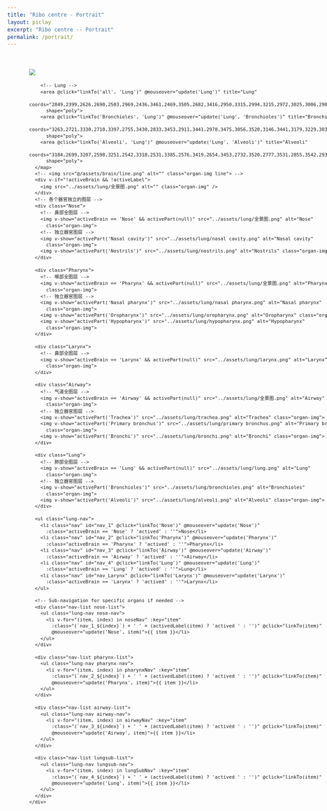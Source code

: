 ```yaml
---
title: "Ribo centre - Portrait"
layout: piclay
excerpt: "Ribo centre -- Portrait"
permalink: /portrait/
---
```

<html lang="en">
<head>
  <meta charset="UTF-8">
  <title>BrainArea</title>
  <script src="https://unpkg.com/vue@3/dist/vue.global.js"></script>
  <style>
    .brain-wrap {
      position: relative;
      z-index: 2;
      width: 1000px;
      transform: scale(0.9);
      height: 700px;
      margin: 0 auto;
      transition: all 0.3s;
    }

    .brain-wrap #imgMap,
    .brain-wrap .img-bg,
    .brain-wrap .organ-img {
      position: absolute;
      left: 50%;
      transform: translateX(-50%);
      top: 0;
      height: 100%;
    }

    .brain-wrap .line {
      z-index: 99;
    }

    .brain-wrap #imgMap {
      z-index: 333;
    }

    .brain-wrap area {
      cursor: pointer;
    }

    .brain-wrap .nav-list {
      position: absolute;
      z-index: 999;
    }

    .brain-wrap .nav-list.nose-list {
      top: 150px;
      left: 179px;
    }

    .brain-wrap .nav-list.pharynx-list {
      top: 220px;
      left: 594px;
    }

    .brain-wrap .nav-list.airway-list {
      top: 420px;
      left: 690px;
    }

    .brain-wrap .nav-list.lungsub-list {
      top: 420px;
      left: 690px;
    }

    .brain-wrap .lung-nav {
      width: 100%;
    }

    .brain-wrap .lung-nav li {
      position: absolute;
      z-index: 999;
      font-size: 12px;
      background: #eff5ff;
      color: #406b9b;
      cursor: pointer;
      padding: 3px 4px;
      border-radius: 4px;
      min-width: 80px;
      text-align: center;
      border: 1px solid #d9e1f1;
      font-weight: bold;
      line-height: 1.2em;
    }

    .brain-wrap .lung-nav li:hover,
    .brain-wrap .lung-nav li.actived {
      background: #3a5c93;
      color: #fff;
    }

    .brain-wrap .lung-nav li#nav_1 {
      left: 125px;
      top: 234px;
    }

    .brain-wrap .lung-nav li#nav_2 {
      left: 731px;
      top: 271px;
    }

    .brain-wrap .lung-nav li#nav_3 {
      left: 912px;
      top: 451px;
    }

    .brain-wrap .lung-nav li#nav_4 {
      left: 912px;
      top: 520px;
    }

    .brain-wrap .lung-nav li#nav_Larynx {
      left: 239px;
      top: 330px;
    }

    .brain-wrap .lung-nav.nose-nav {
      background-size: auto 70%;
      width: 140px;
      height: 0px;
      position: relative;
    }

    .brain-wrap .lung-nav.nose-nav li {
      left: 60px;
    }

    .brain-wrap .lung-nav.nose-nav li.nav_1_0 {
      top: 68px;
    }

    .brain-wrap .lung-nav.nose-nav li.nav_1_1 {
      top: 99px;
    }

    .brain-wrap .lung-nav.nose-nav li.nav_1_2 {
      top: 170px;
    }

    .brain-wrap .lung-nav.pharynx-nav {
      background-size: auto 100%;
      width: 130px;
      height: 0px;
      position: relative;
    }

    .brain-wrap .lung-nav.pharynx-nav li {
      left: 10px;
    }

    .brain-wrap .lung-nav.pharynx-nav li.nav_2_0 {
      top: 19px;
    }

    .brain-wrap .lung-nav.pharynx-nav li.nav_2_1 {
      top: 50px;
    }

    .brain-wrap .lung-nav.pharynx-nav li.nav_2_2 {
      top: 81px;
    }

    .brain-wrap .lung-nav.pharynx-nav li.nav_2_3 {
      top: 126px;
    }

    .brain-wrap .lung-nav.airway-nav {
      min-width: 200px;
      height: 0px;
      position: relative;
    }

    .brain-wrap .lung-nav.airway-nav li {
      left: 82px;
    }

    .brain-wrap .lung-nav.airway-nav li.nav_3_0 {
      top: 0px;
    }

    .brain-wrap .lung-nav.airway-nav li.nav_3_1 {
      top: 30px;
    }

    .brain-wrap .lung-nav.airway-nav li.nav_3_2 {
      top: 60px;
    }

    .brain-wrap .lung-nav.lungsub-nav {
      min-width: 130px;
      height: 0px;
      position: relative;
    }

    .brain-wrap .lung-nav.lungsub-nav li {
      left: 82px;
    }

    .brain-wrap .lung-nav.lungsub-nav li.nav_4_0 {
      top: 90px;
    }

    .brain-wrap .lung-nav.lungsub-nav li.nav_4_1 {
      top: 120px;
    }
  </style>
</head>

<body>
  <div id="app">
    <div class="brain-wrap" ref="brainwrap">
      <!-- <img src="@/assets/brain/dark/brain-bg.png" alt="" height="100%" class="img-bg"> -->
      <img src="../assets/lung/线.png" usemap="#Map" id="imgMap" />
      <map name="Map" id="Map">
        <!-- Nose -->
      <area title="Nasal cavity"/>
        <!-- <area @click="linFkTo('Nasal cavity', 'Nose and pharynx')" @mouseover="update('Nose', 'Nasal cavity')" -->
      <area @click="linkTo(&#39;Nasal cavity&#39;, &#39;Nose and pharynx&#39;)" @mouseover="update(&#39;Nose&#39;, &#39;Nasal cavity&#39;)" title="Nasal cavity" coords="2788,1397,2751,1344,2587,1334,2514,1340,2380,1519,2469,1519,2525,1553,2793,1564" shape="poly">
<!--         <area @click="linkTo('Nasal cavity', 'Nose and pharynx')" @mouseover="update('Nose', 'Nasal cavity')"
          title="Nasal cavity" coords="2788,1397,2751,1344,2587,1334,2514,1340,2380,1519,2469,1519,2525,1553,2793,1564"
          shape="poly"> -->
        <area @click="linkTo('Nostrils', 'Nose and pharynx')" @mouseover="update('Nose', 'Nostrils')" title="Nostrils"
          coords="2492,1566,2413,1533,2413,1588" shape="poly">
        <!-- Pharynx -->
        <area @click="linkTo('Nasal pharynx', 'Nose and pharynx')" @mouseover="update('Pharynx', 'Nasal pharynx')"
          title="Nasal pharynx" coords="2816,1441,2872,1474,2939,1497,2994,1642,2860,1631,2793,1564" shape="poly">
        <area @click="linkTo('Oropharynx', 'Nose and pharynx')" @mouseover="update('Pharynx', 'Oropharynx')"
          title="Oropharynx" coords="2793,1671,2838,1738,2983,1716,2983,1649,2849,1638" shape="poly">
        <area @click="linkTo('Hypopharynx', 'Nose and pharynx')" @mouseover="update('Pharynx', 'Hypopharynx')"
          title="Hypopharynx"
          coords="3127,2169,3095,2185,3005,1904,2958,1861,2931,1782,2883,1824,2836,1803,2857,1750,2984,1739"
          shape="poly">
        <!-- Larynx -->
        <area @click="linkTo('Larynx')" @mouseover="update('Larynx')" title="Larynx"
          coords="2905,1941,2942,1941,2973,1914,2920,1909" shape="poly">
        <!-- Airway -->
        <area @click="linkTo('Trachea', 'Airway')" @mouseover="update('Airway', 'Trachea')" title="Trachea"
          coords="3006,2748,3106,2748,3095,2212,2994,2223" shape="poly">
        <area @click="linkTo('Primary bronchus', 'Airway')" @mouseover="update('Airway', 'Primary bronchus')"
          title="Primary bronchus"
          coords="2994,2764,2950,2808,2961,2875,3017,2819,3095,2831,3207,2898,3251,2831,3117,2764" shape="poly">
        <area @click="linkTo('Bronchi', 'Airway')" @mouseover="update('Airway', 'Bronchi')" title="Bronchi"
          coords="3240,2848,3296,2804,3307,2737,3363,2759,3419,2837,3441,2904,3408,3005,3508,3150,3430,3172,3341,3116,3240,3005"
          shape="poly">

        <!-- Lung -->
        <area @click="linkTo('all', 'Lung')" @mouseover="update('Lung')" title="Lung"
          coords="2849,2399,2626,2690,2503,2969,2436,3461,2469,3505,2682,3416,2950,3315,2994,3215,2972,3025,3006,2902,2916,2846,2894,2734,2961,2701,2961,2545,2916,2411"
          shape="poly">
        <area @click="linkTo('Bronchioles', 'Lung')" @mouseover="update('Lung', 'Bronchioles')" title="Bronchioles"
          coords="3263,2721,3330,2710,3397,2755,3430,2833,3453,2911,3441,2978,3475,3056,3520,3146,3441,3179,3229,3034,3263,3112,3341,3168,3520,3235,3587,3235,3531,3079,3497,2799,3397,2676,3307,2554,3240,2609,3196,2676"
          shape="poly">
        <area @click="linkTo('Alveoli', 'Lung')" @mouseover="update('Lung', 'Alveoli')" title="Alveoli"
          coords="3184,2699,3207,2598,3251,2542,3318,2531,3385,2576,3419,2654,3453,2732,3520,2777,3531,2855,3542,2933,3542,3034,3587,3123,3609,3190,3620,3257,3553,3268,3453,3235,3363,3213,3296,3146,3229,3101,3218,3179,3263,3246,3330,3313,3397,3324,3475,3347,3564,3369,3631,3358,3687,3302,3676,3190,3631,3045,3620,2944,3587,2822,3542,2676,3464,2576,3385,2486,3229,2419,3151,2565"
          shape="poly">
      </map>
      <!-- <img src="@/assets/brain/line.png" alt="" class="organ-img line"> -->
      <div v-if="!activeBrain && !activeLabel">
        <img src="../assets/lung/全景图.png" alt="" class="organ-img" />
      </div>
      <!-- 各个器官独立的图层 -->
      <div class="Nose">
        <!-- 鼻部全图层 -->
        <img v-show="activeBrain == 'Nose' && activePart(null)" src="../assets/lung/全景图.png" alt="Nose"
          class="organ-img">
        <!-- 独立器官图层 -->
        <img v-show="activePart('Nasal cavity')" src="../assets/lung/nasal cavity.png" alt="Nasal cavity"
          class="organ-img">
        <img v-show="activePart('Nostrils')" src="../assets/lung/nostrils.png" alt="Nostrils" class="organ-img">
      </div>

      <div class="Pharynx">
        <!-- 喉部全图层 -->
        <img v-show="activeBrain == 'Pharynx' && activePart(null)" src="../assets/lung/全景图.png" alt="Pharynx"
          class="organ-img">
        <!-- 独立器官图层 -->
        <img v-show="activePart('Nasal pharynx')" src="../assets/lung/nasal pharynx.png" alt="Nasal pharynx"
          class="organ-img">
        <img v-show="activePart('Oropharynx')" src="../assets/lung/oropharynx.png" alt="Oropharynx" class="organ-img">
        <img v-show="activePart('Hypopharynx')" src="../assets/lung/hypopharynx.png" alt="Hypopharynx"
          class="organ-img">
      </div>

      <div class="Larynx">
        <!-- 鼻部全图层 -->
        <img v-show="activeBrain == 'Larynx' && activePart(null)" src="../assets/lung/larynx.png" alt="Larynx"
          class="organ-img">
      </div>

      <div class="Airway">
        <!-- 气道全图层 -->
        <img v-show="activeBrain == 'Airway' && activePart(null)" src="../assets/lung/全景图.png" alt="Airway"
          class="organ-img">
        <!-- 独立器官图层 -->
        <img v-show="activePart('Trachea')" src="../assets/lung/trachea.png" alt="Trachea" class="organ-img">
        <img v-show="activePart('Primary bronchus')" src="../assets/lung/primary bronchus.png" alt="Primary bronchus"
          class="organ-img">
        <img v-show="activePart('Bronchi')" src="../assets/lung/bronchi.png" alt="Bronchi" class="organ-img">
      </div>

      <div class="Lung">
        <!-- 肺部全图层 -->
        <img v-show="activeBrain == 'Lung' && activePart(null)" src="../assets/lung/lung.png" alt="Lung"
          class="organ-img">
        <!-- 独立器官图层 -->
        <img v-show="activePart('Bronchioles')" src="../assets/lung/bronchioles.png" alt="Bronchioles"
          class="organ-img">
        <img v-show="activePart('Alveoli')" src="../assets/lung/alveoli.png" alt="Alveoli" class="organ-img">
      </div>

      <ul class="lung-nav">
        <li class="nav" id="nav_1" @click="linkTo('Nose')" @mouseover="update('Nose')"
          :class="activeBrain == 'Nose' ? 'actived' : ''">Nose</li>
        <li class="nav" id="nav_2" @click="linkTo('Pharynx')" @mouseover="update('Pharynx')"
          :class="activeBrain == 'Pharynx' ? 'actived' : ''">Pharynx</li>
        <li class="nav" id="nav_3" @click="linkTo('Airway')" @mouseover="update('Airway')"
          :class="activeBrain == 'Airway' ? 'actived' : ''">Airway</li>
        <li class="nav" id="nav_4" @click="linkTo('Lung')" @mouseover="update('Lung')"
          :class="activeBrain == 'Lung' ? 'actived' : ''">Lung</li>
        <li class="nav" id="nav_Larynx" @click="linkTo('Larynx')" @mouseover="update('Larynx')"
          :class="activeBrain == 'Larynx' ? 'actived' : ''">Larynx</li>
      </ul>

      <!-- Sub-navigation for specific organs if needed -->
      <div class="nav-list nose-list">
        <ul class="lung-nav nose-nav">
          <li v-for="(item, index) in noseNav" :key="item"
            :class="(`nav_1_${index}`) + ' ' + (activedLabel(item) ? 'actived ' : '')" @click="linkTo(item)"
            @mouseover="update('Nose', item)">{{ item }}</li>
        </ul>
      </div>

      <div class="nav-list pharynx-list">
        <ul class="lung-nav pharynx-nav">
          <li v-for="(item, index) in pharynxNav" :key="item"
            :class="(`nav_2_${index}`) + ' ' + (activedLabel(item) ? 'actived ' : '')" @click="linkTo(item)"
            @mouseover="update('Pharynx', item)">{{ item }}</li>
        </ul>
      </div>

      <div class="nav-list airway-list">
        <ul class="lung-nav airway-nav">
          <li v-for="(item, index) in airwayNav" :key="item"
            :class="(`nav_3_${index}`) + ' ' + (activedLabel(item) ? 'actived ' : '')" @click="linkTo(item)"
            @mouseover="update('Airway', item)">{{ item }}</li>
        </ul>
      </div>

      <div class="nav-list lungsub-list">
        <ul class="lung-nav lungsub-nav">
          <li v-for="(item, index) in lungSubNav" :key="item"
            :class="(`nav_4_${index}`) + ' ' + (activedLabel(item) ? 'actived ' : '')" @click="linkTo(item)"
            @mouseover="update('Lung', item)">{{ item }}</li>
        </ul>
      </div>
    </div>
  </div>
</body>

<script>
  const app = Vue.createApp({
    name: "BrainArea",
    data() {
      return {
        showImg: "brain",
        activeBrain: null,
        activeLabel: null,
        activedMLabel: null,
        noseNav: ['Nasal cavity', 'Nostrils'],
        pharynxNav: ['Nasal pharynx', 'Oropharynx', 'Hypopharynx'],
        airwayNav: ['Trachea', 'Primary bronchus', 'Bronchi'],
        lungSubNav: ['Bronchioles', 'Alveoli']
      };
    },
    computed: {
      activePart() {
        return (label) => {
          return this.activeLabel === label;
        };
      },
      activedLabel() {
        // 展开的文字是否高亮显示
        return (label, mLabel) => {
          return this.activeLabel === label || mLabel === label;
        };
      },
      initActiveBrain() {
        // (初始化&当前)显示的大脑部位、线条、文字
        return (label) => {
          return !this.activeBrain || this.activeBrain === label;
        };
      },
      initUnactiveBrain() {
        // 初始化不高亮
        return (label) => {
          return !this.activeBrain || (this.activeBrain && this.activeBrain !== label);
        };
      },
    },
    methods: {
      update(pLabel = null, label = null, mLabel = null) {
        this.activeBrain = pLabel;
        this.activeLabel = label;
        this.activedMLabel = mLabel;
        this.$emit("brainAreaUpdate", label || mLabel || pLabel);
        this.showImg = label;
      },
      linkTo(areaName) {
        // 公共方法跳转到对应页面，同文件下可用window.open('index.html')做跳转
        // 根据areaName传值不同，跳转到对应页面
        console.log(areaName, 'areaName');
        window.open('example.html')
      },
      // 点击div外部事件
      handleOutsideClick(e) {
        this.activeBrain = null;
        this.activeLabel = null;
        this.activedMLabel = null;
        this.$emit("brainAreaUpdate", null);
      },
    },
    mounted() {
      const imgMap = document.getElementById("imgMap");
      this.$nextTick(() => {
        imgMap.onload = () => {
          const naturalW = imgMap.naturalWidth;
          const scale = (imgMap.width / naturalW).toFixed(2);
          this.scale = scale;
          setTimeout(() => {
            const areas = document.getElementById("Map").childNodes;
            areas.forEach((area) => {
              let coords = area.coords.split(",");
              coords = coords.map((coord) => {
                return Math.floor(parseFloat(coord) * scale);
              });
              area.coords = coords.join(",");
            });
          }, 300);

        };
      });
    }
  })
  app.mount("#app")
</script>

</html>